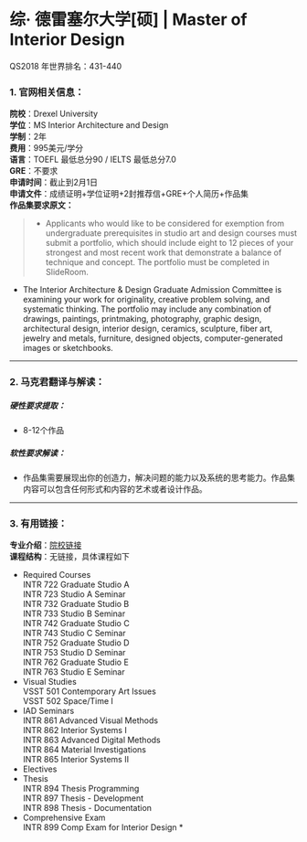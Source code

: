 # 综· 德雷塞尔大学[硕] | Master of Interior Design

QS2018 年世界排名：431-440  

### 1. 官网相关信息：

**院校**：Drexel University  
**学位**：MS Interior Architecture and Design  
**学制**：2年  
**费用**：995美元/学分  
**语言**：TOEFL 最低总分90 / IELTS 最低总分7.0  
**GRE**：不要求    
**申请时间**：截止到2月1日  
**申请文件**：成绩证明+学位证明+2封推荐信+GRE+个人简历+作品集  
**作品集要求原文：**   

> - Applicants who would like to be considered for exemption from undergraduate prerequisites in studio art and design courses must submit a portfolio, which should include eight to 12 pieces of your strongest and most recent work that demonstrate a balance of technique and concept. The portfolio must be completed in SlideRoom.
- The Interior Architecture & Design Graduate Admission Committee is examining your work for originality, creative problem solving, and systematic thinking. The portfolio may include any combination of drawings, paintings, printmaking, photography, graphic design, architectural design, interior design, ceramics, sculpture, fiber art, jewelry and metals, furniture, designed objects, computer-generated images or sketchbooks.



---


### 2. 马克君翻译与解读：

##### 硬性要求提取：
- 8-12个作品


##### 软性要求解读：
- 作品集需要展现出你的创造力，解决问题的能力以及系统的思考能力。作品集内容可以包含任何形式和内容的艺术或者设计作品。


---


### 3. 有用链接：

**专业介绍**：[院校链接](http://drexel.edu/grad/programs/westphal/interior-architecture-and-design/)  
**课程结构**：无链接，具体课程如下

- Required Courses	
INTR 722	Graduate Studio A  
INTR 723	Studio A Seminar  
INTR 732	Graduate Studio B  
INTR 733	Studio B Seminar  
INTR 742	Graduate Studio C  
INTR 743	Studio C Seminar  
INTR 752	Graduate Studio D  
INTR 753	Studio D Seminar   
INTR 762	Graduate Studio E  
INTR 763	Studio E Seminar  
- Visual Studies  
VSST 501	Contemporary Art Issues  
VSST 502	Space/Time I  
- IAD Seminars  	
INTR 861	Advanced Visual Methods  
INTR 862	Interior Systems I  
INTR 863	Advanced Digital Methods  
INTR 864	Material Investigations  
INTR 865	Interior Systems II  
- Electives  
- Thesis  	
INTR 894	Thesis Programming  
INTR 897	Thesis - Development  
INTR 898	Thesis - Documentation  
- Comprehensive Exam  	
INTR 899	Comp Exam for Interior Design *  
